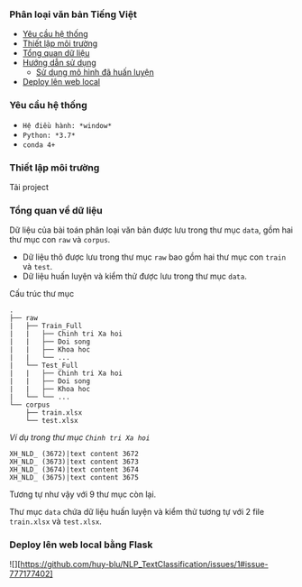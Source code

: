 ### Phân loại văn bản Tiếng Việt
- [Yêu cầu hệ thống](#1)
- [Thiết lập môi trường](#2)
- [Tổng quan dữ liệu](#3)
- [Hướng dẫn sử dụng](#4)
  - [Sử dụng mô hình đã huấn luyện](#5)
- [Deploy lên web local](#6)



### Yêu cầu hệ thống<a name="1"></a>
- `Hệ điều hành: *window*`
- `Python: *3.7*`
- `conda 4+`

### Thiết lập môi trường<a name="2"></a>
Tải project 



### Tổng quan về dữ liệu<a name="3"></a>

Dữ liệu của bài toán phân loại văn bản được lưu trong thư mục `data`, gồm hai thư mục con `raw` và `corpus`.

* Dữ liệu thô được lưu trong thư mục `raw` bao gồm hai thư mục con `train` và `test`.
* Dữ liệu huấn luyện và kiểm thử được lưu trong thư mục `data`.

Cấu trúc thư mục

```
.
├── raw
|   ├── Train_Full
|   |   ├── Chinh tri Xa hoi
|   |   ├── Doi song
|   |   ├── Khoa hoc
|   |   └── ...
|   └── Test_Full
|   |   ├── Chinh tri Xa hoi
|   |   ├── Doi song
|   |   ├── Khoa hoc
|   └── └── ...
└── corpus
    ├── train.xlsx
    └── test.xlsx
```
*Ví dụ trong thư mục `Chinh tri Xa hoi`*
```
XH_NLD_ (3672)|text content 3672
XH_NLD_ (3673)|text content 3673
XH_NLD_ (3674)|text content 3674
XH_NLD_ (3675)|text content 3675
```
Tương tự như vậy với 9 thư mục còn lại.

Thư mục `data` chứa dữ liệu huấn luyện và kiểm thử tương tự với 2 file `train.xlsx` và `test.xlsx`.


### Deploy lên web local bằng Flask<a name="6"></a>
![][https://github.com/huy-blu/NLP_TextClassification/issues/1#issue-777177402]















